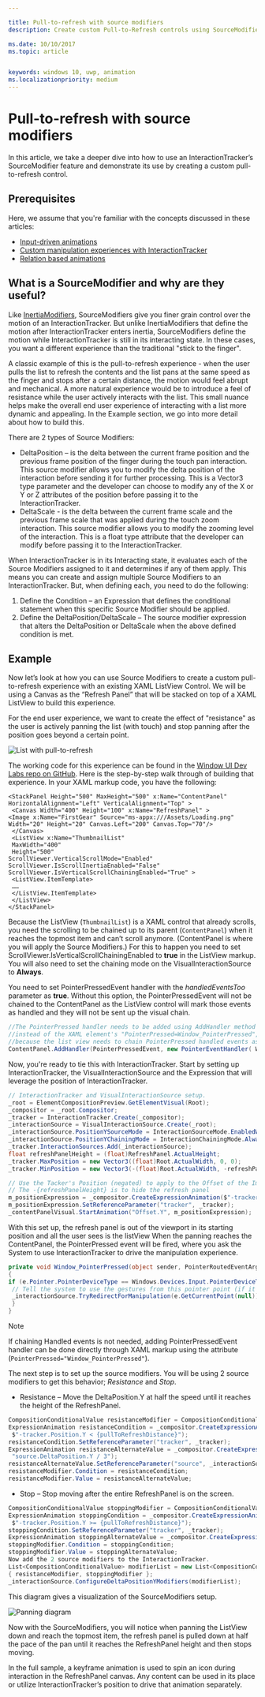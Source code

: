 ```yaml
---

title: Pull-to-refresh with source modifiers
description: Create custom Pull-to-Refresh controls using SourceModifiers

ms.date: 10/10/2017
ms.topic: article


keywords: windows 10, uwp, animation
ms.localizationpriority: medium
---
```

# Pull-to-refresh with source modifiers

In this article, we take a deeper dive into how to use an InteractionTracker’s SourceModifier feature and demonstrate its use by creating a custom pull-to-refresh control.

## Prerequisites

Here, we assume that you're familiar with the concepts discussed in these articles:

- [Input-driven animations](input-driven-animations.md)
- [Custom manipulation experiences with InteractionTracker](interaction-tracker-manipulations.md)
- [Relation based animations](relation-animations.md)

## What is a SourceModifier and why are they useful?

Like [InertiaModifiers](inertia-modifiers.md), SourceModifiers give you finer grain control over the motion of an InteractionTracker. But unlike InertiaModifiers that define the motion after InteractionTracker enters inertia, SourceModifiers define the motion while InteractionTracker is still in its interacting state. In these cases, you want a different experience than the traditional "stick to the finger".

A classic example of this is the pull-to-refresh experience - when the user pulls the list to refresh the contents and the list pans at the same speed as the finger and stops after a certain distance, the motion would feel abrupt and mechanical. A more natural experience would be to introduce a feel of resistance while the user actively interacts with the list. This small nuance helps make the overall end user experience of interacting with a list more dynamic and appealing. In the Example section, we go into more detail about how to build this.

There are 2 types of Source Modifiers:

- DeltaPosition – is the delta between the current frame position and the previous frame position of the finger during the touch pan interaction. This source modifier allows you to modify the delta position of the interaction before sending it for further processing. This is a Vector3 type parameter and the developer can choose to modify any of the X or Y or Z attributes of the position before passing it to the InteractionTracker.
- DeltaScale - is the delta between the current frame scale and the previous frame scale that was applied during the touch zoom interaction. This source modifier allows you to modify the zooming level of the interaction. This is a float type attribute that the developer can modify before passing it to the InteractionTracker.

When InteractionTracker is in its Interacting state, it evaluates each of the Source Modifiers assigned to it and determines if any of them apply. This means you can create and assign multiple Source Modifiers to an InteractionTracker. But, when defining each, you need to do the following:

1. Define the Condition – an Expression that defines the conditional statement when this specific Source Modifier should be applied.
1. Define the DeltaPosition/DeltaScale – The source modifier expression that alters the DeltaPosition or DeltaScale when the above defined condition is met.

## Example

Now let’s look at how you can use Source Modifiers to create a custom pull-to-refresh experience with an existing XAML ListView Control. We will be using a Canvas as the “Refresh Panel” that will be stacked on top of a XAML ListView to build this experience.

For the end user experience, we want to create the effect of "resistance" as the user is actively panning the list (with touch) and stop panning after the position goes beyond a certain point.

![List with pull-to-refresh](images/animation/city-list.gif)

The working code for this experience can be found in the [Window UI Dev Labs repo on GitHub](https://github.com/Microsoft/WindowsUIDevLabs). Here is the step-by-step walk through of building that experience.
In your XAML markup code, you have the following:

```xaml
<StackPanel Height="500" MaxHeight="500" x:Name="ContentPanel" HorizontalAlignment="Left" VerticalAlignment="Top" >
 <Canvas Width="400" Height="100" x:Name="RefreshPanel" >
<Image x:Name="FirstGear" Source="ms-appx:///Assets/Loading.png" Width="20" Height="20" Canvas.Left="200" Canvas.Top="70"/>
 </Canvas>
 <ListView x:Name="ThumbnailList"
 MaxWidth="400"
 Height="500"
ScrollViewer.VerticalScrollMode="Enabled" ScrollViewer.IsScrollInertiaEnabled="False" ScrollViewer.IsVerticalScrollChainingEnabled="True" >
 <ListView.ItemTemplate>
 ……
 </ListView.ItemTemplate>
 </ListView>
</StackPanel>
```

Because the ListView (`ThumbnailList`) is a XAML control that already scrolls, you need the scrolling to be chained up to its parent (`ContentPanel`) when it reaches the topmost item and can’t scroll anymore. (ContentPanel is where you will apply the Source Modifiers.) For this to happen you need to set ScrollViewer.IsVerticalScrollChainingEnabled to **true** in the ListView markup. You will also need to set the chaining mode on the VisualInteractionSource to **Always**.

You need to set PointerPressedEvent handler with the _handledEventsToo_ parameter as **true**. Without this option, the PointerPressedEvent will not be chained to the ContentPanel as the ListView control will mark those events as handled and they will not be sent up the visual chain.

```csharp
//The PointerPressed handler needs to be added using AddHandler method with the //handledEventsToo boolean set to "true"
//instead of the XAML element's "PointerPressed=Window_PointerPressed",
//because the list view needs to chain PointerPressed handled events as well.
ContentPanel.AddHandler(PointerPressedEvent, new PointerEventHandler( Window_PointerPressed), true);
```

Now, you're ready to tie this with InteractionTracker. Start by setting up InteractionTracker, the VisualInteractionSource and the Expression that will leverage the position of InteractionTracker.

```csharp
// InteractionTracker and VisualInteractionSource setup.
_root = ElementCompositionPreview.GetElementVisual(Root);
_compositor = _root.Compositor;
_tracker = InteractionTracker.Create(_compositor);
_interactionSource = VisualInteractionSource.Create(_root);
_interactionSource.PositionYSourceMode = InteractionSourceMode.EnabledWithInertia;
_interactionSource.PositionYChainingMode = InteractionChainingMode.Always;
_tracker.InteractionSources.Add(_interactionSource);
float refreshPanelHeight = (float)RefreshPanel.ActualHeight;
_tracker.MaxPosition = new Vector3((float)Root.ActualWidth, 0, 0);
_tracker.MinPosition = new Vector3(-(float)Root.ActualWidth, -refreshPanelHeight, 0);

// Use the Tacker's Position (negated) to apply to the Offset of the Image.
// The -{refreshPanelHeight} is to hide the refresh panel
m_positionExpression = _compositor.CreateExpressionAnimation($"-tracker.Position.Y - {refreshPanelHeight} ");
m_positionExpression.SetReferenceParameter("tracker", _tracker);
_contentPanelVisual.StartAnimation("Offset.Y", m_positionExpression);
```

With this set up, the refresh panel is out of the viewport in its starting position and all the user sees is the listView
When the panning reaches the ContentPanel, the PointerPressed event will be fired, where you ask the System to use InteractionTracker to drive the manipulation experience.

```csharp
private void Window_PointerPressed(object sender, PointerRoutedEventArgs e)
{
if (e.Pointer.PointerDeviceType == Windows.Devices.Input.PointerDeviceType.Touch) {
 // Tell the system to use the gestures from this pointer point (if it can).
 _interactionSource.TryRedirectForManipulation(e.GetCurrentPoint(null));
 }
}
```

> [!NOTE]
> If chaining Handled events is not needed, adding PointerPressedEvent handler can be done directly through XAML markup using the attribute (`PointerPressed="Window_PointerPressed"`).

The next step is to set up the source modifiers. You will be using 2 source modifiers to get this behavior; _Resistance_ and _Stop_.

- Resistance – Move the DeltaPosition.Y at half the speed until it reaches the height of the RefreshPanel.

```csharp
CompositionConditionalValue resistanceModifier = CompositionConditionalValue.Create (_compositor);
ExpressionAnimation resistanceCondition = _compositor.CreateExpressionAnimation(
 $"-tracker.Position.Y < {pullToRefreshDistance}");
resistanceCondition.SetReferenceParameter("tracker", _tracker);
ExpressionAnimation resistanceAlternateValue = _compositor.CreateExpressionAnimation(
 "source.DeltaPosition.Y / 3");
resistanceAlternateValue.SetReferenceParameter("source", _interactionSource);
resistanceModifier.Condition = resistanceCondition;
resistanceModifier.Value = resistanceAlternateValue;
```

- Stop – Stop moving after the entire RefreshPanel is on the screen.

```csharp
CompositionConditionalValue stoppingModifier = CompositionConditionalValue.Create (_compositor);
ExpressionAnimation stoppingCondition = _compositor.CreateExpressionAnimation(
 $"-tracker.Position.Y >= {pullToRefreshDistance}");
stoppingCondition.SetReferenceParameter("tracker", _tracker);
ExpressionAnimation stoppingAlternateValue = _compositor.CreateExpressionAnimation("0");
stoppingModifier.Condition = stoppingCondition;
stoppingModifier.Value = stoppingAlternateValue;
Now add the 2 source modifiers to the InteractionTracker.
List<CompositionConditionalValue> modifierList = new List<CompositionConditionalValue>()
{ resistanceModifier, stoppingModifier };
_interactionSource.ConfigureDeltaPositionYModifiers(modifierList);
```

This diagram gives a visualization of the SourceModifiers setup.

![Panning diagram](images/animation/source-modifiers-diagram.png)

Now with the SourceModifiers, you will notice when panning the ListView down and reach the topmost item, the refresh panel is pulled down at half the pace of the pan until it reaches the RefreshPanel height and then stops moving.

In the full sample, a keyframe animation is used to spin an icon during interaction in the RefreshPanel canvas. Any content can be used in its place or utilize InteractionTracker’s position to drive that animation separately.
